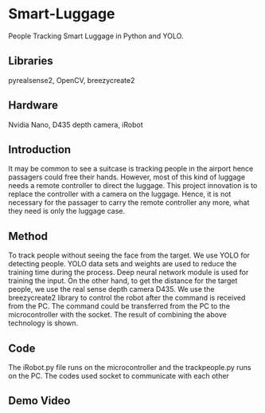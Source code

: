 # Smart-Luggage
People Tracking Smart Luggage in Python and YOLO.
## Libraries
pyrealsense2, OpenCV, breezycreate2
## Hardware
Nvidia Nano, D435 depth camera, iRobot 
## Introduction
It may be common to see a suitcase is tracking people in the airport hence passagers could free their hands. However, most of this kind of luggage needs a remote controller to direct the luggage. This project innovation is to replace the controller with a camera on the luggage. Hence, it is not necessary for the passager to carry the remote controller any more, what they need is only the luggage case.
## Method
To track people without seeing the face from the target. We use YOLO for detecting people. YOLO data sets and weights are used to reduce the training time during the process. Deep neural network module is used for training the input.
On the other hand, to get the distance for the target people, we use the real sense depth camera D435. We use the breezycreate2 library to control the robot after the command is received from the PC. The command could be transferred from the PC to the microcontroller with the socket. The result of combining the above technology is shown. 
## Code 
The iRobot.py file runs on the microcontroller and the trackpeople.py runs on the PC. The codes used socket to communicate with each other
## Demo Video


